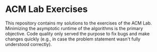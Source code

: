 # ACM Lab Exercises

This repository contains my solutions to the exercises of the ACM Lab.
Minimizing the asymptotic runtime of the algorithms is the primary objective.
Code quality only served the purpose to fix bugs and make changes quickly
(e.g., in case the problem statement wasn't fully understood correctly).

